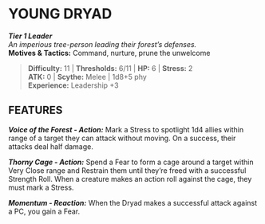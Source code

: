 ﻿---
tier: 1
type: Leader
difficulty: 11
hp: 6
stress: 2
---
# YOUNG DRYAD

***Tier 1 Leader***  
*An imperious tree-person leading their forest’s defenses.*  
**Motives & Tactics:** Command, nurture, prune the unwelcome

> **Difficulty:** 11 | **Thresholds:** 6/11 | **HP:** 6 | **Stress:** 2  
> **ATK:** 0 | **Scythe:** Melee | 1d8+5 phy  
> **Experience:** Leadership +3

## FEATURES

***Voice of the Forest - Action:*** Mark a Stress to spotlight 1d4 allies within range of a target they can attack without moving. On a success, their attacks deal half damage.

***Thorny Cage - Action:*** Spend a Fear to form a cage around a target within Very Close range and Restrain them until they’re freed with a successful Strength Roll. When a creature makes an action roll against the cage, they must mark a Stress.

***Momentum - Reaction:*** When the Dryad makes a successful attack against a PC, you gain a Fear.
